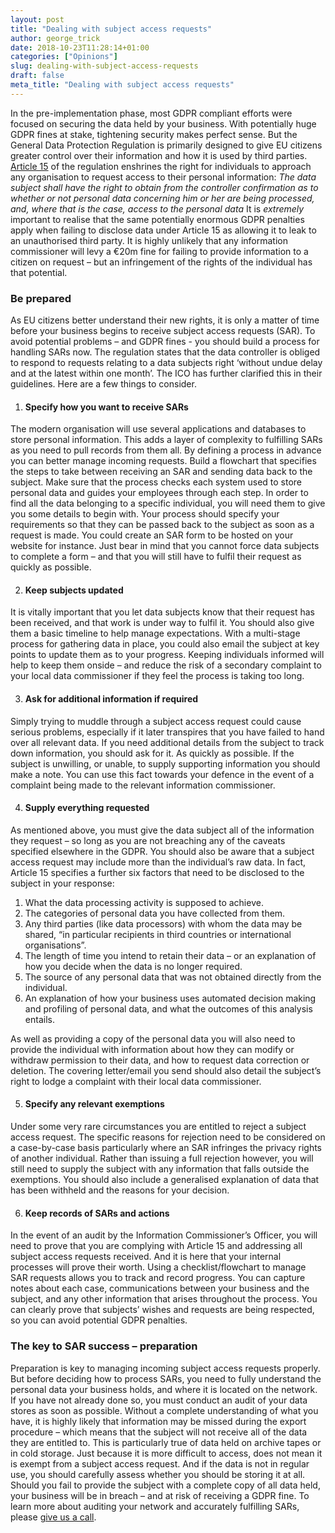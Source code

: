 ```yaml
---
layout: post
title: "Dealing with subject access requests"
author: george_trick
date: 2018-10-23T11:28:14+01:00
categories: ["Opinions"]
slug: dealing-with-subject-access-requests
draft: false
meta_title: "Dealing with subject access requests"
---
```


In the pre-implementation phase, most GDPR compliant efforts were focused on securing the data held by your business. With potentially huge GDPR fines at stake, tightening security makes perfect sense. But the General Data Protection Regulation is primarily designed to give EU citizens greater control over their information and how it is used by third parties. [Article 15](https://gdpr-info.eu/art-15-gdpr/) of the regulation enshrines the right for individuals to approach any organisation to request access to their personal information: _The data subject shall have the right to obtain from the controller confirmation as to whether or not personal data concerning him or her are being processed, and, where that is the case, access to the personal data_ It is _extremely_ important to realise that the same potentially enormous GDPR penalties apply when failing to disclose data under Article 15 as allowing it to leak to an unauthorised third party. It is highly unlikely that any information commissioner will levy a €20m fine for failing to provide information to a citizen on request – but an infringement of the rights of the individual has that potential.

### Be prepared

As EU citizens better understand their new rights, it is only a matter of time before your business begins to receive subject access requests (SAR). To avoid potential problems – and GDPR fines - you should build a process for handling SARs now. The regulation states that the data controller is obliged to respond to requests relating to a data subjects right ‘without undue delay and at the latest within one month’. The ICO has further clarified this in their guidelines. Here are a few things to consider.

1.  #### Specify how you want to receive SARs
    

The modern organisation will use several applications and databases to store personal information. This adds a layer of complexity to fulfilling SARs as you need to pull records from them all. By defining a process in advance you can better manage incoming requests. Build a flowchart that specifies the steps to take between receiving an SAR and sending data back to the subject. Make sure that the process checks each system used to store personal data and guides your employees through each step. In order to find all the data belonging to a specific individual, you will need them to give you some details to begin with. Your process should specify your requirements so that they can be passed back to the subject as soon as a request is made. You could create an SAR form to be hosted on your website for instance. Just bear in mind that you cannot force data subjects to complete a form – and that you will still have to fulfil their request as quickly as possible.

2.  #### Keep subjects updated
    

It is vitally important that you let data subjects know that their request has been received, and that work is under way to fulfil it. You should also give them a basic timeline to help manage expectations. With a multi-stage process for gathering data in place, you could also email the subject at key points to update them as to your progress. Keeping individuals informed will help to keep them onside – and reduce the risk of a secondary complaint to your local data commissioner if they feel the process is taking too long.

3.  #### Ask for additional information if required
    

Simply trying to muddle through a subject access request could cause serious problems, especially if it later transpires that you have failed to hand over all relevant data. If you need additional details from the subject to track down information, you should ask for it. As quickly as possible. If the subject is unwilling, or unable, to supply supporting information you should make a note. You can use this fact towards your defence in the event of a complaint being made to the relevant information commissioner.

4.  #### Supply everything requested
    

As mentioned above, you must give the data subject all of the information they request – so long as you are not breaching any of the caveats specified elsewhere in the GDPR. You should also be aware that a subject access request may include more than the individual’s raw data. In fact, Article 15 specifies a further six factors that need to be disclosed to the subject in your response:

1.  What the data processing activity is supposed to achieve.
2.  The categories of personal data you have collected from them.
3.  Any third parties (like data processors) with whom the data may be shared, “in particular recipients in third countries or international organisations”.
4.  The length of time you intend to retain their data – or an explanation of how you decide when the data is no longer required.
5.  The source of any personal data that was not obtained directly from the individual.
6.  An explanation of how your business uses automated decision making and profiling of personal data, and what the outcomes of this analysis entails.

As well as providing a copy of the personal data you will also need to provide the individual with information about how they can modify or withdraw permission to their data, and how to request data correction or deletion. The covering letter/email you send should also detail the subject’s right to lodge a complaint with their local data commissioner.

5.  #### Specify any relevant exemptions
    

Under some very rare circumstances you are entitled to reject a subject access request. The specific reasons for rejection need to be considered on a case-by-case basis particularly where an SAR infringes the privacy rights of another individual. Rather than issuing a full rejection however, you will still need to supply the subject with any information that falls outside the exemptions. You should also include a generalised explanation of data that has been withheld and the reasons for your decision.

6.  #### Keep records of SARs and actions
    

In the event of an audit by the Information Commissioner’s Officer, you will need to prove that you are complying with Article 15 and addressing all subject access requests received. And it is here that your internal processes will prove their worth. Using a checklist/flowchart to manage SAR requests allows you to track and record progress. You can capture notes about each case, communications between your business and the subject, and any other information that arises throughout the process. You can clearly prove that subjects’ wishes and requests are being respected, so you can avoid potential GDPR penalties.

### The key to SAR success – preparation

Preparation is key to managing incoming subject access requests properly. But before deciding how to process SARs, you need to fully understand the personal data your business holds, and where it is located on the network. If you have not already done so, you must conduct an audit of your data stores as soon as possible. Without a complete understanding of what you have, it is highly likely that information may be missed during the export procedure – which means that the subject will not receive all of the data they are entitled to. This is particularly true of data held on archive tapes or in cold storage. Just because it is more difficult to access, does not mean it is exempt from a subject access request. And if the data is not in regular use, you should carefully assess whether you should be storing it at all. Should you fail to provide the subject with a complete copy of all data held, your business will be in breach – and at risk of receiving a GDPR fine. To learn more about auditing your network and accurately fulfilling SARs, please [give us a call](https://consentric.io/contact-us).